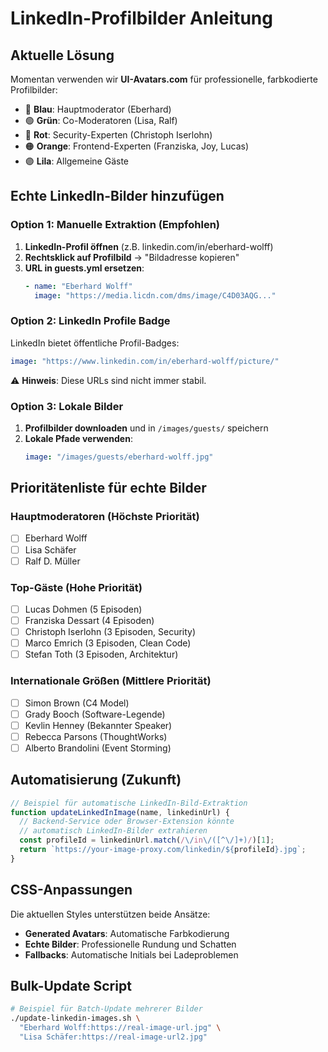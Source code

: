 # LinkedIn-Profilbilder Anleitung

## Aktuelle Lösung
Momentan verwenden wir **UI-Avatars.com** für professionelle, farbkodierte Profilbilder:
- 🔵 **Blau**: Hauptmoderator (Eberhard)
- 🟢 **Grün**: Co-Moderatoren (Lisa, Ralf)  
- 🔴 **Rot**: Security-Experten (Christoph Iserlohn)
- 🟠 **Orange**: Frontend-Experten (Franziska, Joy, Lucas)
- 🟣 **Lila**: Allgemeine Gäste

## Echte LinkedIn-Bilder hinzufügen

### Option 1: Manuelle Extraktion (Empfohlen)
1. **LinkedIn-Profil öffnen** (z.B. linkedin.com/in/eberhard-wolff)
2. **Rechtsklick auf Profilbild** → "Bildadresse kopieren"
3. **URL in guests.yml ersetzen**:
   ```yaml
   - name: "Eberhard Wolff"
     image: "https://media.licdn.com/dms/image/C4D03AQG..."
   ```

### Option 2: LinkedIn Profile Badge
LinkedIn bietet öffentliche Profil-Badges:
```yaml
image: "https://www.linkedin.com/in/eberhard-wolff/picture/"
```
⚠️ **Hinweis**: Diese URLs sind nicht immer stabil.

### Option 3: Lokale Bilder
1. **Profilbilder downloaden** und in `/images/guests/` speichern
2. **Lokale Pfade verwenden**:
   ```yaml
   image: "/images/guests/eberhard-wolff.jpg"
   ```

## Prioritätenliste für echte Bilder

### Hauptmoderatoren (Höchste Priorität)
- [ ] Eberhard Wolff
- [ ] Lisa Schäfer  
- [ ] Ralf D. Müller

### Top-Gäste (Hohe Priorität)
- [ ] Lucas Dohmen (5 Episoden)
- [ ] Franziska Dessart (4 Episoden)
- [ ] Christoph Iserlohn (3 Episoden, Security)
- [ ] Marco Emrich (3 Episoden, Clean Code)
- [ ] Stefan Toth (3 Episoden, Architektur)

### Internationale Größen (Mittlere Priorität)
- [ ] Simon Brown (C4 Model)
- [ ] Grady Booch (Software-Legende)
- [ ] Kevlin Henney (Bekannter Speaker)
- [ ] Rebecca Parsons (ThoughtWorks)
- [ ] Alberto Brandolini (Event Storming)

## Automatisierung (Zukunft)
```javascript
// Beispiel für automatische LinkedIn-Bild-Extraktion
function updateLinkedInImage(name, linkedinUrl) {
  // Backend-Service oder Browser-Extension könnte
  // automatisch LinkedIn-Bilder extrahieren
  const profileId = linkedinUrl.match(/\/in\/([^\/]+)/)[1];
  return `https://your-image-proxy.com/linkedin/${profileId}.jpg`;
}
```

## CSS-Anpassungen
Die aktuellen Styles unterstützen beide Ansätze:
- **Generated Avatars**: Automatische Farbkodierung
- **Echte Bilder**: Professionelle Rundung und Schatten
- **Fallbacks**: Automatische Initials bei Ladeproblemen

## Bulk-Update Script
```bash
# Beispiel für Batch-Update mehrerer Bilder
./update-linkedin-images.sh \
  "Eberhard Wolff:https://real-image-url.jpg" \
  "Lisa Schäfer:https://real-image-url2.jpg"
```
